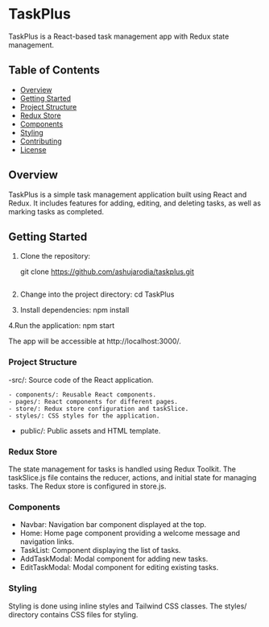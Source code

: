 # TaskPlus

TaskPlus is a React-based task management app with Redux state management.

## Table of Contents

- [Overview](#overview)
- [Getting Started](#getting-started)
- [Project Structure](#project-structure)
- [Redux Store](#redux-store)
- [Components](#components)
- [Styling](#styling)
- [Contributing](#contributing)
- [License](#license)

## Overview

TaskPlus is a simple task management application built using React and Redux. It includes features for adding, editing, and deleting tasks, as well as marking tasks as completed.

## Getting Started

1. Clone the repository:

      git clone https://github.com/ashujarodia/taskplus.git

      ```

      ```

2. Change into the project directory:
   cd TaskPlus

3. Install dependencies:
   npm install

4.Run the application:
npm start

The app will be accessible at http://localhost:3000/.

### Project Structure

-src/: Source code of the React application.

    - components/: Reusable React components.
    - pages/: React components for different pages.
    - store/: Redux store configuration and taskSlice.
    - styles/: CSS styles for the application.

- public/: Public assets and HTML template.

### Redux Store

The state management for tasks is handled using Redux Toolkit. The taskSlice.js file contains the reducer, actions, and initial state for managing tasks. The Redux store is configured in store.js.

### Components

- Navbar: Navigation bar component displayed at the top.
- Home: Home page component providing a welcome message and navigation links.
- TaskList: Component displaying the list of tasks.
- AddTaskModal: Modal component for adding new tasks.
- EditTaskModal: Modal component for editing existing tasks.

### Styling

Styling is done using inline styles and Tailwind CSS classes. The styles/ directory contains CSS files for styling.
